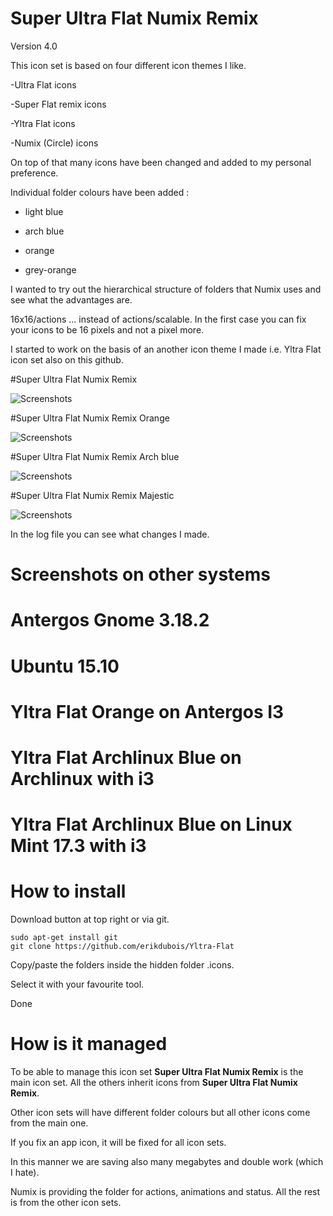 # Super Ultra Flat Numix Remix

Version 4.0

This icon set is based on four different icon themes I like.

-Ultra Flat icons

-Super Flat remix icons

-Yltra Flat icons

-Numix (Circle) icons


On top of that many icons have been changed and added to my personal preference.



Individual folder colours have been added :

- light blue

- arch blue

- orange

- grey-orange


I wanted to try out the hierarchical structure of folders that Numix uses and see what the advantages are.

16x16/actions ...  instead of actions/scalable. In the first case you can fix your icons to be 16 pixels and not a pixel more.


I started to work on the basis of an another icon theme I made i.e. Yltra Flat icon set also on this github.



#Super Ultra Flat Numix Remix


![Screenshots](http://i.imgur.com/LtFrKF5.png)


#Super Ultra Flat Numix Remix Orange


![Screenshots](http://i.imgur.com/lVzZspa.png)


#Super Ultra Flat Numix Remix Arch blue


![Screenshots](http://i.imgur.com/nnNsHrt.png)


#Super Ultra Flat Numix Remix Majestic


![Screenshots](http://i.imgur.com/4kmbNCW.png)


In the log file you can see what changes I made.






# Screenshots on other systems


# Antergos Gnome 3.18.2



# Ubuntu 15.10  




# Yltra Flat Orange on Antergos I3




# Yltra Flat Archlinux Blue on Archlinux with i3





# Yltra Flat Archlinux Blue on Linux Mint 17.3 with i3






# How to install

Download button at top right or via git.

	sudo apt-get install git
	git clone https://github.com/erikdubois/Yltra-Flat

Copy/paste the folders inside the hidden folder .icons.

Select it with your favourite tool.

Done




# How is it managed

To be able to manage this icon set <b>Super Ultra Flat Numix Remix</b> is the main icon set. All the others inherit icons from <b>Super Ultra Flat Numix Remix</b>. 

Other icon sets will have different folder colours but all other icons come from the main one.

If you fix an app icon, it will be fixed for all icon sets.

In this manner we are saving also many megabytes and double work (which I hate).

Numix is providing the folder for actions, animations and status. All the rest is from the other icon sets.
